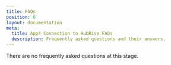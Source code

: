```yaml
---
title: FAQs
position: 6
layout: documentation
meta:
  title: App4 Connection to HubRise FAQs
  description: Frequently asked questions and their answers.
---
```


There are no frequently asked questions at this stage.